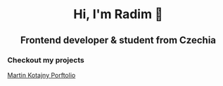 <h1 align="center">Hi, I'm Radim 👋</h1>
<h2 align="center">Frontend developer & student from Czechia</h2>

<h3>Checkout my projects</h3>
<a href="https://martinkotajny.com" target="_blank">Martin Kotajny Porftolio</a>

